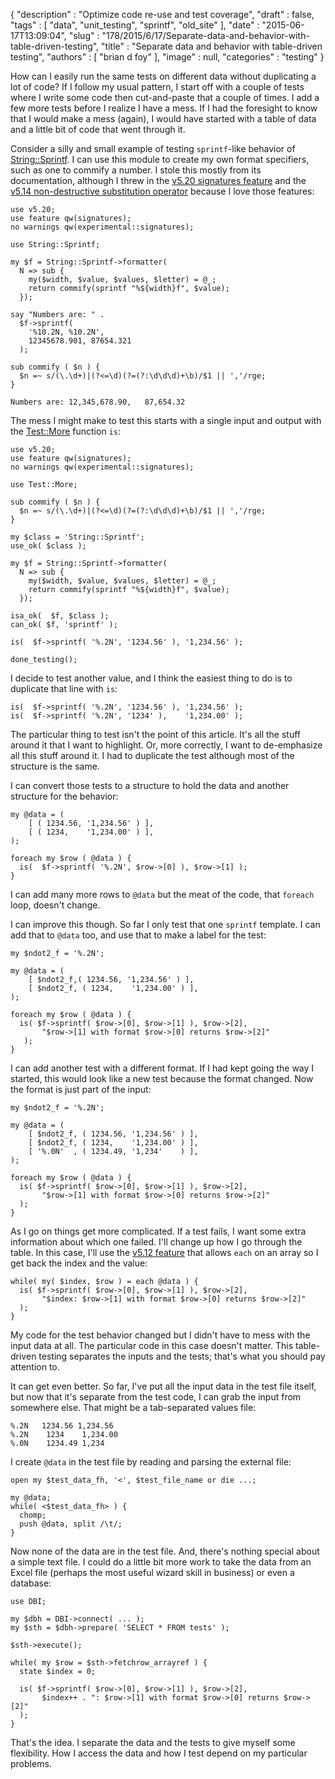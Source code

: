 {
   "description" : "Optimize code re-use and test coverage",
   "draft" : false,
   "tags" : [
      "data",
      "unit_testing",
      "sprintf",
      "old_site"
   ],
   "date" : "2015-06-17T13:09:04",
   "slug" : "178/2015/6/17/Separate-data-and-behavior-with-table-driven-testing",
   "title" : "Separate data and behavior with table-driven testing",
   "authors" : [
      "brian d foy"
   ],
   "image" : null,
   "categories" : "testing"
}


How can I easily run the same tests on different data without duplicating a lot of code? If I follow my usual pattern, I start off with a couple of tests where I write some code then cut-and-paste that a couple of times. I add a few more tests before I realize I have a mess. If I had the foresight to know that I would make a mess (again), I would have started with a table of data and a little bit of code that went through it.

Consider a silly and small example of testing `sprintf`-like behavior of [String::Sprintf](https://metacpan.org/pod/String::Sprintf). I can use this module to create my own format specifiers, such as one to commify a number. I stole this mostly from its documentation, although I threw in the [v5.20 signatures feature](http://www.effectiveperlprogramming.com/2015/04/use-v5-20-subroutine-signatures/) and the [v5.14 non-destructive substitution operator](http://www.effectiveperlprogramming.com/2010/09/use-the-r-substitution-flag-to-work-on-a-copy/) because I love those features:

``` prettyprint
use v5.20;
use feature qw(signatures);
no warnings qw(experimental::signatures);

use String::Sprintf;

my $f = String::Sprintf->formatter(
  N => sub {
    my($width, $value, $values, $letter) = @_;
    return commify(sprintf "%${width}f", $value);
  });

say "Numbers are: " . 
  $f->sprintf(
    '%10.2N, %10.2N', 
    12345678.901, 87654.321
  );

sub commify ( $n ) {
  $n =~ s/(\.\d+)|(?<=\d)(?=(?:\d\d\d)+\b)/$1 || ','/rge;
}
```

    Numbers are: 12,345,678.90,   87,654.32

The mess I might make to test this starts with a single input and output with the [Test::More](https://metacpan.org/pod/Test::More) function `is`:

``` prettyprint
use v5.20;
use feature qw(signatures);
no warnings qw(experimental::signatures);

use Test::More;
    
sub commify ( $n ) {
  $n =~ s/(\.\d+)|(?<=\d)(?=(?:\d\d\d)+\b)/$1 || ','/rge;
}

my $class = 'String::Sprintf';  
use_ok( $class );
    
my $f = String::Sprintf->formatter(
  N => sub {
    my($width, $value, $values, $letter) = @_;
    return commify(sprintf "%${width}f", $value);
  });
    
isa_ok(  $f, $class );
can_ok( $f, 'sprintf' );

is(  $f->sprintf( '%.2N', '1234.56' ), '1,234.56' );

done_testing();
```

I decide to test another value, and I think the easiest thing to do is to duplicate that line with `is`:

``` prettyprint
is(  $f->sprintf( '%.2N', '1234.56' ), '1,234.56' );
is(  $f->sprintf( '%.2N', '1234' ),    '1,234.00' );
```

The particular thing to test isn't the point of this article. It's all the stuff around it that I want to highlight. Or, more correctly, I want to de-emphasize all this stuff around it. I had to duplicate the test although most of the structure is the same.

I can convert those tests to a structure to hold the data and another structure for the behavior:

``` prettyprint
my @data = (
    [ ( 1234.56, '1,234.56' ) ],
    [ ( 1234,    '1,234.00' ) ],
);

foreach my $row ( @data ) {
  is(  $f->sprintf( '%.2N', $row->[0] ), $row->[1] );
}
```

I can add many more rows to `@data` but the meat of the code, that `foreach` loop, doesn't change.

I can improve this though. So far I only test that one `sprintf` template. I can add that to `@data` too, and use that to make a label for the test:

``` prettyprint
my $ndot2_f = '%.2N';

my @data = (
    [ $ndot2_f,( 1234.56, '1,234.56' ) ],
    [ $ndot2_f, ( 1234,    '1,234.00' ) ],
);

foreach my $row ( @data ) {
  is( $f->sprintf( $row->[0], $row->[1] ), $row->[2],
       "$row->[1] with format $row->[0] returns $row->[2]"
   );
}
```

I can add another test with a different format. If I had kept going the way I started, this would look like a new test because the format changed. Now the format is just part of the input:

``` prettyprint
my $ndot2_f = '%.2N';

my @data = (
    [ $ndot2_f, ( 1234.56, '1,234.56' ) ],
    [ $ndot2_f, ( 1234,    '1,234.00' ) ],
    [ '%.0N'  , ( 1234.49, '1,234'    ) ],
);

foreach my $row ( @data ) {
  is( $f->sprintf( $row->[0], $row->[1] ), $row->[2],
       "$row->[1] with format $row->[0] returns $row->[2]"
  );
}
```

As I go on things get more complicated. If a test fails, I want some extra information about which one failed. I'll change up how I go through the table. In this case, I'll use the [v5.12 feature](http://www.effectiveperlprogramming.com/2010/05/perl-5-12-lets-you-use-each-on-an-array/) that allows `each` on an array so I get back the index and the value:

``` prettyprint
while( my( $index, $row ) = each @data ) {
  is( $f->sprintf( $row->[0], $row->[1] ), $row->[2],
       "$index: $row->[1] with format $row->[0] returns $row->[2]"
  );
}
```

My code for the test behavior changed but I didn't have to mess with the input data at all. The particular code in this case doesn't matter. This table-driven testing separates the inputs and the tests; that's what you should pay attention to.

It can get even better. So far, I've put all the input data in the test file itself, but now that it's separate from the test code, I can grab the input from somewhere else. That might be a tab-separated values file:

    %.2N   1234.56 1,234.56 
    %.2N    1234    1,234.00
    %.0N    1234.49 1,234

I create `@data` in the test file by reading and parsing the external file:

``` prettyprint
open my $test_data_fh, '<', $test_file_name or die ...;

my @data;
while( <$test_data_fh> ) {
  chomp;
  push @data, split /\t/;
}
```

Now none of the data are in the test file. And, there's nothing special about a simple text file. I could do a little bit more work to take the data from an Excel file (perhaps the most useful wizard skill in business) or even a database:

``` prettyprint
use DBI;
    
my $dbh = DBI->connect( ... );
my $sth = $dbh->prepare( 'SELECT * FROM tests' );
    
$sth->execute();
    
while( my $row = $sth->fetchrow_arrayref ) {
  state $index = 0;

  is( $f->sprintf( $row->[0], $row->[1] ), $row->[2],
       $index++ . ": $row->[1] with format $row->[0] returns $row->[2]"
  );
}
```

That's the idea. I separate the data and the tests to give myself some flexibility. How I access the data and how I test depend on my particular problems.
